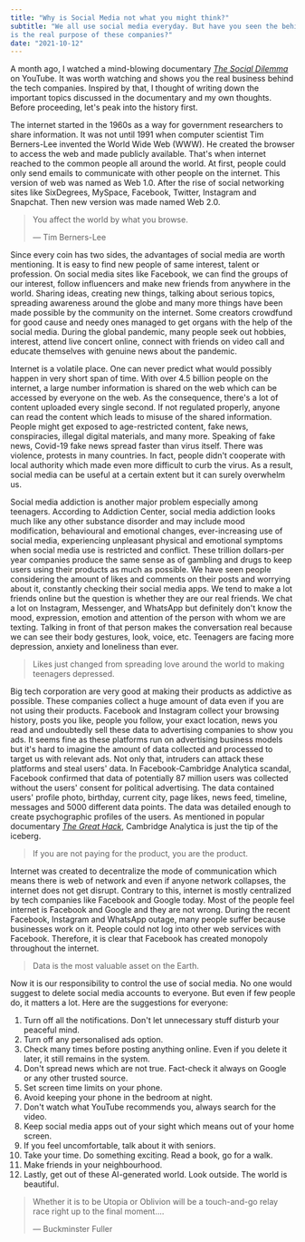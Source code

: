 ```yaml
---
title: "Why is Social Media not what you might think?"
subtitle: "We all use social media everyday. But have you seen the behind-the-scenes? What
is the real purpose of these companies?"
date: "2021-10-12"
---
```


A month ago, I watched a mind-blowing documentary [_The Social Dilemma_](https://www.netflix.com/in/title/81254224) on YouTube. It was worth watching and shows you the real business behind the tech companies. Inspired by that, I thought of writing down the important topics discussed in the documentary and my own thoughts. Before proceeding, let's peak into the history first.

The internet started in the 1960s as a way for government researchers to share information. It was not until 1991 when computer scientist Tim Berners-Lee invented the World Wide Web (WWW). He created the browser to access the web and made publicly available. That's when internet reached to the common people all around the world. At first, people could only send emails to communicate with other people on the internet. This version of web was named as Web 1.0. After the rise of social networking sites like SixDegrees, MySpace, Facebook, Twitter, Instagram and Snapchat. Then new version was made named Web 2.0.

> You affect the world by what you browse.
> 
> — Tim Berners-Lee

Since every coin has two sides, the advantages of social media are worth mentioning. It is easy to find new people of same interest, talent or profession. On social media sites like Facebook, we can find the groups of our interest, follow influencers and make new friends from anywhere in the world. Sharing ideas, creating new things, talking about serious topics, spreading awareness around the globe and many more things have been made possible by the community on the internet. Some creators crowdfund for good cause and needy ones managed to get organs with the help of the social media. During the global pandemic, many people seek out hobbies, interest, attend live concert online, connect with friends on video call and educate themselves with genuine news about the pandemic.

Internet is a volatile place. One can never predict what would possibly happen in very short span of time. With over 4.5 billion people on the internet, a large number information is shared on the web which can be accessed by everyone on the web. As the consequence, there's a lot of content uploaded every single second. If not regulated properly, anyone can read the content which leads to misuse of the shared information. People might get exposed to age-restricted content, fake news, conspiracies, illegal digital materials, and many more. Speaking of fake news, Covid-19 fake news spread faster than virus itself. There was violence, protests in many countries. In fact, people didn't cooperate with local authority which made even more difficult to curb the virus. As a result, social media can be useful at a certain extent but it can surely overwhelm us.

Social media addiction is another major problem especially among teenagers. According to Addiction Center, social media addiction looks much like any other substance disorder and may include mood modification, behavioural and emotional changes, ever-increasing use of social media, experiencing unpleasant physical and emotional symptoms when social media use is restricted and conflict. These trillion dollars-per year companies produce the same sense as of gambling and drugs to keep users using their products as much as possible. We have seen people considering the amount of likes and comments on their posts and worrying about it, constantly checking their social media apps. We tend to make a lot friends online but the question is whether they are our real friends. We chat a lot on Instagram, Messenger, and WhatsApp but definitely don't know the mood, expression, emotion and attention of the person with whom we are texting. Talking in front of that person makes the conversation real because we can see their body gestures, look, voice, etc. Teenagers are facing more depression, anxiety and loneliness than ever.

> Likes just changed from spreading love around the world to making teenagers depressed.

Big tech corporation are very good at making their products as addictive as possible. These companies collect a huge amount of data even if you are not using their products. Facebook and Instagram collect your browsing history, posts you like, people you follow, your exact location, news you read and undoubtedly sell these data to advertising companies to show you ads. It seems fine as these platforms run on advertising business models but it's hard to imagine the amount of data collected and processed to target us with relevant ads. Not only that, intruders can attack these platforms and steal users' data. In Facebook-Cambridge Analytica scandal, Facebook confirmed that data of potentially 87 million users was collected without the users' consent for political advertising. The data contained users' profile photo, birthday, current city, page likes, news feed, timeline, messages and 5000 different data points. The data was detailed enough to create psychographic profiles of the users. As mentioned in popular documentary [_The Great Hack_](https://www.netflix.com/in/title/80117542), Cambridge Analytica is just the tip of the iceberg.

> If you are not paying for the product, you are the product.

Internet was created to decentralize the mode of communication which means there is web of network and even if anyone network collapses, the internet does not get disrupt. Contrary to this, internet is mostly centralized by tech companies like Facebook and Google today. Most of the people feel internet is Facebook and Google and they are not wrong. During the recent Facebook, Instagram and WhatsApp outage, many people suffer because businesses work on it. People could not log into other web services with Facebook. Therefore, it is clear that Facebook has created monopoly throughout the internet.

> Data is the most valuable asset on the Earth.

Now it is our responsibility to control the use of social media. No one would suggest to delete social media accounts to everyone. But even if few people do, it matters a lot. Here are the suggestions for everyone:

1.  Turn off all the notifications. Don't let unnecessary stuff disturb your peaceful mind.
2.  Turn off any personalised ads option.
3.  Check many times before posting anything online. Even if you delete it later, it still remains in the system.
4.  Don't spread news which are not true. Fact-check it always on Google or any other trusted source.
5.  Set screen time limits on your phone.
6.  Avoid keeping your phone in the bedroom at night.
7.  Don't watch what YouTube recommends you, always search for the video.
8.  Keep social media apps out of your sight which means out of your home screen.
9.  If you feel uncomfortable, talk about it with seniors.
10.  Take your time. Do something exciting. Read a book, go for a walk.
11.  Make friends in your neighbourhood.
12.  Lastly, get out of these AI-generated world. Look outside. The world is beautiful.

> Whether it is to be Utopia or Oblivion will be a touch-and-go relay race right up to the final moment....
> 
> — Buckminster Fuller